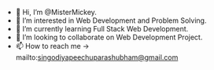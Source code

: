 - 👋 Hi, I’m @MisterMickey.
- 👀 I’m interested in Web Development and Problem Solving.
- 🌱 I’m currently learning Full Stack Web Development.
- 💞️ I’m looking to collaborate on Web Development Project.
- 📫 How to reach me -> mailto:singodiyapeechuparashubham@gmail.com
